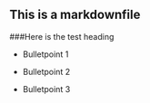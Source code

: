 ## This is a markdownfile



###Here is the test heading



* Bulletpoint 1

* Bulletpoint 2

* Bulletpoint 3

